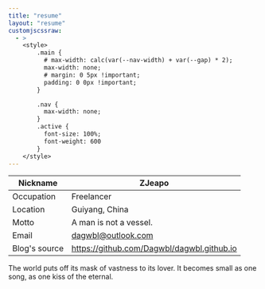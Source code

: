 ```yaml
---
title: "resume"
layout: "resume"
customjscssraw:
  - >
    <style>
        .main {
          # max-width: calc(var(--nav-width) + var(--gap) * 2);
          max-width: none;
          # margin: 0 5px !important;
          padding: 0 0px !important;
        }

        .nav {
          max-width: none;
        }
        .active {
          font-size: 100%;
          font-weight: 600
        }
    </style>
---
```


|Nickname|ZJeapo|
|---|---|
|Occupation|Freelancer|
|Location|Guiyang, China|
|Motto|A man is not a vessel.|
|Email|dagwbl@outlook.com|
|Blog's source|https://github.com/Dagwbl/dagwbl.github.io|

The world puts off its mask of vastness to its lover. It becomes small as one song, as one kiss of the eternal.
